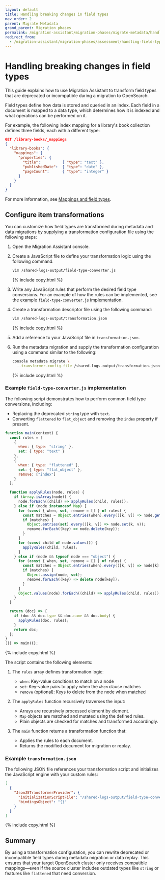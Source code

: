 ```yaml
---
layout: default
title: Handling breaking changes in field types
nav_order: 2
parent: Migrate Metadata
grand_parent: Migration phases
permalink: /migration-assistant/migration-phases/migrate-metadata/handling-field-type-breaking-changes/
redirect_from:
  - /migration-assistant/migration-phases/assessment/handling-field-type-breaking-changes/
---
```


# Handling breaking changes in field types

This guide explains how to use Migration Assistant to transform field types that are deprecated or incompatible during a migration to OpenSearch.

Field types define how data is stored and queried in an index. Each field in a document is mapped to a data type, which determines how it is indexed and what operations can be performed on it.

For example, the following index mapping for a library's book collection defines three fields, each with a different type:

```json
GET /library-books/_mappings
{
  "library-books": {
    "mappings": {
      "properties": {
        "title":          { "type": "text" },
        "publishedDate":  { "type": "date" },
        "pageCount":      { "type": "integer" }
      }
    }
  }
}
```

For more information, see [Mappings and field types]({{site.url}}{{site.baseurl}}/field-types/).

## Configure item transformations

You can customize how field types are transformed during metadata and data migrations by supplying a transformation configuration file using the following steps:

1. Open the Migration Assistant console.
2. Create a JavaScript file to define your transformation logic using the following command:

   ```bash
   vim /shared-logs-output/field-type-converter.js
   ```
   {% include copy.html %}

3. Write any JavaScript rules that perform the desired field type conversions. For an example of how the rules can be implemented, see the [example `field-type-converter.js` implementation](#example-field-type-converterjs-implementation).
4. Create a transformation descriptor file using the following command:

   ```bash
   vim /shared-logs-output/transformation.json
   ```
   {% include copy.html %}

5. Add a reference to your JavaScript file in `transformation.json`.
6. Run the metadata migration and supply the transformation configuration using a command similar to the following:

   ```bash
   console metadata migrate \
     --transformer-config-file /shared-logs-output/transformation.json
   ```
   {% include copy.html %}

### Example `field-type-converter.js` implementation

The following script demonstrates how to perform common field type conversions, including:

* Replacing the deprecated `string` type with `text`.
* Converting `flattened` to `flat_object` and removing the `index` property if present.

```javascript
function main(context) {
  const rules = [
    {
      when: { type: "string" },
      set: { type: "text" }
    },
    {
      when: { type: "flattened" },
      set: { type: "flat_object" },
      remove: ["index"]
    }
  ];

  function applyRules(node, rules) {
    if (Array.isArray(node)) {
      node.forEach((child) => applyRules(child, rules));
    } else if (node instanceof Map) {
      for (const { when, set, remove = [] } of rules) {
        const matches = Object.entries(when).every(([k, v]) => node.get(k) === v);
        if (matches) {
          Object.entries(set).every(([k, v]) => node.set(k, v));
          remove.forEach((key) => node.delete(key));
        }
      }
      for (const child of node.values()) {
        applyRules(child, rules);
      }
    } else if (node && typeof node === "object") {
      for (const { when, set, remove = [] } of rules) {
        const matches = Object.entries(when).every(([k, v]) => node[k] === v);
        if (matches) {
          Object.assign(node, set);
          remove.forEach((key) => delete node[key]);
        }
      }
      Object.values(node).forEach((child) => applyRules(child, rules));
    }
  }

  return (doc) => {
    if (doc && doc.type && doc.name && doc.body) {
      applyRules(doc, rules);
    }
    return doc;
  };
}
(() => main)();
```
{% include copy.html %}

The script contains the following elements:

1. The `rules` array defines transformation logic:

   * `when`: Key-value conditions to match on a node
   * `set`: Key-value pairs to apply when the `when` clause matches
   * `remove` (optional): Keys to delete from the node when matched

2. The `applyRules` function recursively traverses the input:

   * Arrays are recursively processed element by element.
   * `Map` objects are matched and mutated using the defined rules.
   * Plain objects are checked for matches and transformed accordingly.

3. The `main` function returns a transformation function that:

   * Applies the rules to each document.
   * Returns the modified document for migration or replay.

### Example `transformation.json`

The following JSON file references your transformation script and initializes the JavaScript engine with your custom rules:

```json
[
  {
    "JsonJSTransformerProvider": {
      "initializationScriptFile": "/shared-logs-output/field-type-converter.js",
      "bindingsObject": "{}"
    }
  }
]
```
{% include copy.html %}

## Summary

By using a transformation configuration, you can rewrite deprecated or incompatible field types during metadata migration or data replay. This ensures that your target OpenSearch cluster only receives compatible mappings—even if the source cluster includes outdated types like `string` or features like `flattened` that need conversion.
